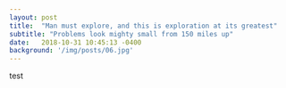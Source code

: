 ```yaml
---
layout: post
title:  "Man must explore, and this is exploration at its greatest"
subtitle: "Problems look mighty small from 150 miles up"
date:   2018-10-31 10:45:13 -0400
background: '/img/posts/06.jpg'
---
```


test
